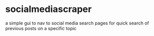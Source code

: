 # socialmediascraper
a simple gui to nav to social media search pages for quick search of previous posts on a specific topic
